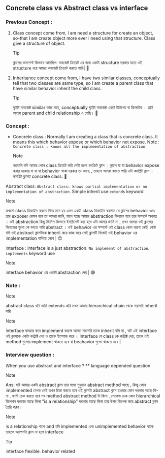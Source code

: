 ## Concrete class vs Abstract class vs interface

### Previous Concept :

1. Class concept come from, I am need a structure for create an object, so-that I am create object more ever i need using that structure. Class give a structure of object.

   > [!TIP]
   > ক্লাসের কনসেপ্ট কিভাবে আসছিল: অবজেক্ট ক্রিয়েট এর জন্য একটা structure দরকার যাতে ওই structure ধরে আমরা অবজেক্ট ক্রিয়েট করতে পারি| 🫗

2. Inheritance concept come from, I have two similar classes, conceptually tell that two classes are same type, so I am create a parent class that have similar behavior inherit the child class.
   > [!TIP]
   > দুইটা অবজেক্ট similar কাজ করে, conceptually দুইটা অবজেক্ট একই টাইপের বা রিলেটেড । তাই আমরা parent and child relationship এ গেছি। 🥳

### Concept :

- Concrete class : Normally I am creating a class that is concrete class. It means this which behavior expose or which behavior not expose. Note : `Concrete class : knows all the implementation of abstraction`
  > [!NOTE]
  > নরমালি যদি আমার কোন class ক্রিয়েট করি সেটা হলো কংক্রিট ক্লাস । ক্লাসে যা যা behavior expose করার দরকার বা যা যা behavior থাকা দরকার তা আছে , তাহলে আমরা বলতে পারি এটা কমপ্লিট ক্লাস । কমপ্লিট ক্লাসই concrete class. 🧱

Abstract class: `Abstract class: knows partial implementation or no implementation of abstraction`. Simple inherit use `extends` keyword

> [!NOTE]
> কখনো class ডিজাইন করতে গিয়ে মনে হয় এমন একটা class ডিজাইন করলাম যে ক্লাসের behavior এবং তার exposer কেমন হবে তা আমরা জানি, মানে হচ্ছে আমার abstraction কিভাবে হবে তার সম্পর্কে অবগত । ওই abstraction কিছু জিনিস কিভাবে ইমপ্লিমেন্ট করা হবে এটা আমার জানি না , তখন আমরা ওই ক্লাসের বিহেভের গুলো কে বলতে পারি abstract । ওই behavior এর সম্পর্কে ওই class কোন ধারণা নেই| কেউ যদি ওই abstract ক্লাসটাকে inherit করে কাজ করে সেই ক্লাসটি নিজেই ওই behavior এর implementation বানিয়ে নেবে | 😉

interface : interface is a just abstraction. `No implement of abstraction`. `implements` keyword use

> [!NOTE]
> interface behavior এর একটা abstraction দেয় | 😅

### Note :

> [!NOTE]
> abstract class যদি আমি extends করি তখন আমার hierarchical chain থেকে সরাসরি inherit করি

> [!NOTE]
> Interface ব্যবহার করে implement করলে আমরা সরাসরি তাকে inherit বলি না , বাট এই interface ওই ক্লাসকে একটা কন্ট্রাক্ট দেয় ও তাকে ইম্পোজ করে । Interface যে class কে কন্ট্রাক্ট দেয়, তাকে ওই method গুলোর implement থাকতে হবে বা beahavior গুলো থাকতে হবে |

### Interview question :

When you use abstract and interface ? \*\* language depended question

> [!NOTE]
> Ans: ধরি আমার একটা abstract ক্লাস তার মধ্যে শুধুমাত্র abstract method আছে , কিন্তু কোন implemented মেথড নেই তখন চিন্তা করতে হবে ওই ক্লাসটা abstract ক্লাস হওয়ার কোন দরকার আছে কি-না , ফাস্ট চেক করতে হবে সব method abstract method টা কিনা , সেকেন্ড চেক কোন hierarchical রিলেশন দরকার আছে কিনা "is a relationship" দরকার আছে কিনা তার উপর ডিপেন্ড করে abstract ক্লাস তৈরি করব।

> [!NOTE]
> is a relationship থাকে and যদি implemented এবং unimplemented behavior থাকে তাহলে অ্যাপসটা ক্লাস না হলে interface

> [!TIP]
> interface flexible. behavior related

